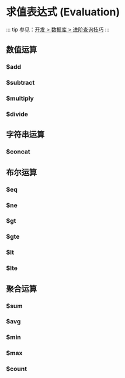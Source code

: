 # 求值表达式 (Evaluation)

::: tip
参见：[开发 > 数据库 > 进阶查询技巧](../../guide/database/selection.md)
:::

## 数值运算

### $add

### $subtract

### $multiply

### $divide

## 字符串运算

### $concat

## 布尔运算

### $eq

### $ne

### $gt

### $gte

### $lt

### $lte

## 聚合运算

### $sum

### $avg

### $min

### $max

### $count


